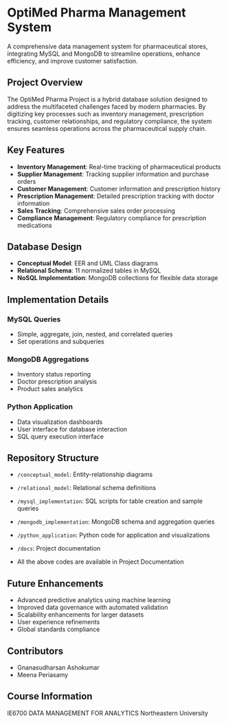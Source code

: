 # OptiMed Pharma Management System

A comprehensive data management system for pharmaceutical stores, integrating MySQL and MongoDB to streamline operations, enhance efficiency, and improve customer satisfaction.

## Project Overview

The OptiMed Pharma Project is a hybrid database solution designed to address the multifaceted challenges faced by modern pharmacies. By digitizing key processes such as inventory management, prescription tracking, customer relationships, and regulatory compliance, the system ensures seamless operations across the pharmaceutical supply chain.

## Key Features

- **Inventory Management**: Real-time tracking of pharmaceutical products
- **Supplier Management**: Tracking supplier information and purchase orders
- **Customer Management**: Customer information and prescription history
- **Prescription Management**: Detailed prescription tracking with doctor information
- **Sales Tracking**: Comprehensive sales order processing
- **Compliance Management**: Regulatory compliance for prescription medications

## Database Design

- **Conceptual Model**: EER and UML Class diagrams
- **Relational Schema**: 11 normalized tables in MySQL
- **NoSQL Implementation**: MongoDB collections for flexible data storage

## Implementation Details

### MySQL Queries
- Simple, aggregate, join, nested, and correlated queries
- Set operations and subqueries

### MongoDB Aggregations
- Inventory status reporting
- Doctor prescription analysis
- Product sales analytics

### Python Application
- Data visualization dashboards
- User interface for database interaction
- SQL query execution interface

## Repository Structure

- `/conceptual_model`: Entity-relationship diagrams
- `/relational_model`: Relational schema definitions
- `/mysql_implementation`: SQL scripts for table creation and sample queries
- `/mongodb_implementation`: MongoDB schema and aggregation queries
- `/python_application`: Python code for application and visualizations
- `/docs`: Project documentation

- All the above codes are available in Project Documentation

## Future Enhancements

- Advanced predictive analytics using machine learning
- Improved data governance with automated validation
- Scalability enhancements for larger datasets
- User experience refinements
- Global standards compliance

## Contributors

- Gnanasudharsan Ashokumar
- Meena Periasamy

## Course Information

IE6700 DATA MANAGEMENT FOR ANALYTICS
Northeastern University
